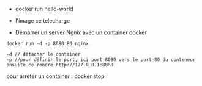 - docker run hello-world
- l'image ce telecharge

- Demarrer un server Ngnix avec un container docker 
```
docker run -d -p 8080:80 nginx

-d // détacher le container
-p //pour définir le port, ici port 8080 vers le port 80 du conteneur
ensuite ce rendre http://127.0.0.1:8080
```

pour arreter un container : docker stop 